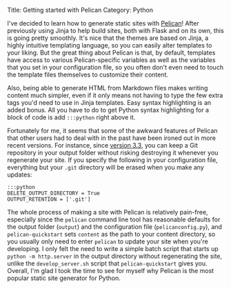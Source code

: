 Title: Getting started with Pelican
Category: Python

I've decided to learn how to generate static sites with [Pelican](http://docs.getpelican.com)! After previously using Jinja to help build sites, both with Flask and on its own, this is going pretty smoothly. It's nice that the themes are based on Jinja, a highly intuitive templating language, so you can easily alter templates to your liking. But the great thing about Pelican is that, by default, templates have access to various Pelican-specific variables as well as the variables that you set in your configuration file, so you often don't even need to touch the template files themselves to customize their content.

Also, being able to generate HTML from Markdown files makes writing content much simpler, even if it only means not having to type the few extra tags you'd need to use in Jinja templates. Easy syntax highlighting is an added bonus. All you have to do to get Python syntax highlighting for a block of code is add `:::python` right above it.

Fortunately for me, it seems that some of the awkward features of Pelican that other users had to deal with in the past have been ironed out in more recent versions. For instance, since [version 3.3](http://blog.getpelican.com/pelican-3.3-released.html), you can keep a Git repository in your output folder without risking destroying it whenever you regenerate your site. If you specify the following in your configuration file, everything but your `.git` directory will be erased when you make any updates:

    :::python
    DELETE_OUTPUT_DIRECTORY = True
    OUTPUT_RETENTION = ['.git']

The whole process of making a site with Pelican is relatively pain-free, especially since the `pelican` command line tool has reasonable defaults for the output folder (`output`) and the configuration file (`pelicanconfig.py`), and `pelican-quickstart` sets `content` as the path to your content directory, so you usually only need to enter `pelican` to update your site when you're developing. I only felt the need to write a simple batch script that starts up `python -m http.server` in the output directory without regenerating the site, unlike the `develop_server.sh` script that `pelican-quickstart` gives you. Overall, I'm glad I took the time to see for myself why Pelican is the most popular static site generator for Python.
